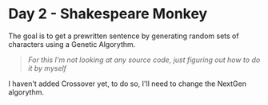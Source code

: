 # Day 2 - Shakespeare Monkey

The goal is to get a prewritten sentence by generating random sets of characters using a Genetic Algorythm.

> _For this I'm not looking at any source code, just figuring out how to do it by myself_

I haven't added Crossover yet, to do so, I'll need to change the NextGen algorythm.